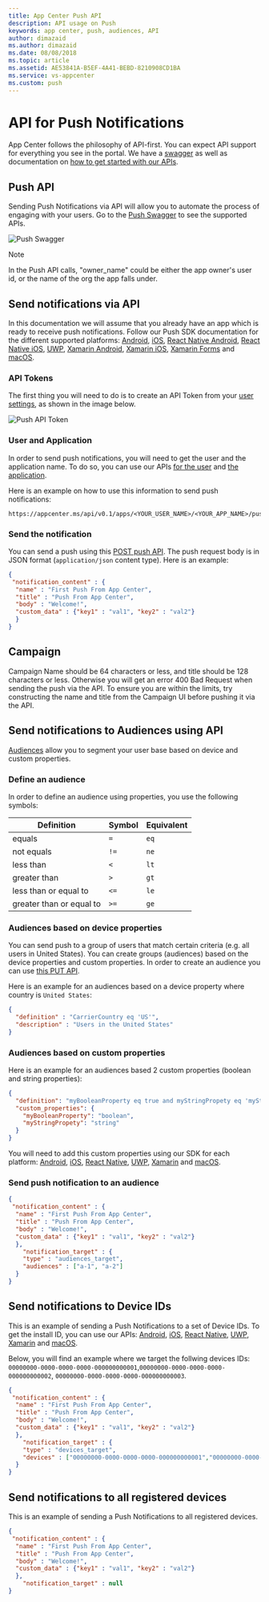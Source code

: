 ```yaml
---
title: App Center Push API
description: API usage on Push
keywords: app center, push, audiences, API
author: dimazaid
ms.author: dimazaid
ms.date: 08/08/2018
ms.topic: article
ms.assetid: AE53841A-B5EF-4A41-BEBD-8210908CD1BA
ms.service: vs-appcenter
ms.custom: push
---
```


# API for Push Notifications

App Center follows the philosophy of API-first. You can expect API support for everything you see in the portal. We have a [swagger](https://openapi.appcenter.ms) as well as documentation on [how to get started with our APIs](~/api-docs/index.md).

## Push API

Sending Push Notifications via API will allow you to automate the process of engaging with your users.
Go to the [Push Swagger](https://openapi.appcenter.ms#push) to see the supported APIs. 

![Push Swagger](~/push/images/push-swagger.png)

> [!NOTE]
> In the Push API calls, "owner_name" could be either the app owner's user id, or the name of the org the app falls under.

## Send notifications via API

In this documentation we will assume that you already have an app which is ready to receive push notifications. Follow our Push SDK documentation for the different supported platforms: [Android](~/sdk/push/android.md), [iOS](~/sdk/push/ios.md), [React Native Android](~/sdk/push/react-native-android.md), [React Native iOS](~/sdk/push/react-native-ios.md), [UWP](~/sdk/push/uwp.md), [Xamarin Android](~/sdk/push/xamarin-android.md), [Xamarin iOS](~/sdk/push/xamarin-ios.md), [Xamarin Forms](~/sdk/push/xamarin-forms.md)  and [macOS](~/sdk/push/macOS.md).

### API Tokens

The first thing you will need to do is to create an API Token from your [user settings](https://appcenter.ms/settings/apitokens), as shown in the image below.

![Push API Token](~/push/images/API-tokens.png)

### User and Application

In order to send push notifications, you will need to get the user and the application name. To do so, you can use our APIs [for the user](https://openapi.appcenter.ms/#/account/users_get) and [the application](https://openapi.appcenter.ms/#/account/apps_listForOrg).

Here is an example on how to use this information to send push notifications: 

```
https://appcenter.ms/api/v0.1/apps/<YOUR_USER_NAME>/<YOUR_APP_NAME>/push/notifications
```


### Send the notification

You can send a push using this [POST push API](https://openapi.appcenter.ms/#/push/Push_Send). The push request body is in JSON format (`application/json` content type). Here is an example:

```JSON
{
 "notification_content" : {
  "name" : "First Push From App Center",
  "title" : "Push From App Center",
  "body" : "Welcome!",
  "custom_data" : {"key1" : "val1", "key2" : "val2"}
  }
}
```

## Campaign
  Campaign Name should be 64 characters or less, and title should be 128 characters or less. Otherwise you will get an error    400 Bad Request when sending the push via the API. To ensure you are within the limits, try constructing the name and title from the Campaign UI before pushing it via the API. 

## Send notifications to Audiences using API

[Audiences](~/push/audiences.md) allow you to segment your user base based on device and custom properties. 

### Define an audience

In order to define an audience using properties, you use the following symbols:

| Definition                | Symbol  | Equivalent |
| ------------------------- | ------- | ---------- |
| equals                    |    `=`    |     `eq`     |
| not equals                |    `!=`   |     `ne`     |
| less than                 |    `<`    |     `lt`     |
| greater than              |    `>`    |     `gt`     |
| less than or equal to     |    `<=`   |     `le`     |
| greater than or equal to  |    `>=`   |     `ge`     |

### Audiences based on device properties

You can send push to a group of users that match certain criteria (e.g. all users in United States). You can create groups (audiences) based on the device properties and custom properties. In order to create an audience you can use [this PUT API](https://openapi.appcenter.ms/#/analytics/Analytics_CreateOrUpdateAudience). 

Here is an example for an audiences based on a device property where country is `United States`:

```JSON
{
  "definition" : "CarrierCountry eq 'US'",
  "description" : "Users in the United States"
}
```

### Audiences based on custom properties

Here is an example for an audiences based 2 custom properties (boolean and string properties):

```JSON
{
  "definition": "myBooleanProperty eq true and myStringPropety eq 'myStringValue'",
  "custom_properties": {
    "myBooleanProperty": "boolean",
    "myStringPropety": "string"
  }
}
```

You will need to add this custom properties using our SDK for each platform: [Android](~/sdk/other-apis/android.md), [iOS](~/sdk/other-apis/ios.md), [React Native](~/sdk/other-apis/react-native.md), [UWP](~/sdk/other-apis/uwp.md), [Xamarin](~/sdk/other-apis/xamarin.md) and [macOS](~/sdk/other-apis/macOS.md).

### Send push notification to an audience

```JSON
{
 "notification_content" : {
  "name" : "First Push From App Center",
  "title" : "Push From App Center",
  "body" : "Welcome!",
  "custom_data" : {"key1" : "val1", "key2" : "val2"}
  },
    "notification_target" : {
    "type" : "audiences_target",
    "audiences" : ["a-1", "a-2"]
  }
}
```

## Send notifications to Device IDs

This is an example of sending a Push Notifications to a set of Device IDs. To get the install ID, you can use our APIs: [Android](~/sdk/other-apis/android.md), [iOS](~/sdk/other-apis/ios.md), [React Native](~/sdk/other-apis/react-native.md), [UWP](~/sdk/other-apis/uwp.md), [Xamarin](~/sdk/other-apis/xamarin.md) and [macOS](~/sdk/other-apis/macOS.md).

Below, you will find an example where we target the follwing devices IDs: `00000000-0000-0000-0000-000000000001`,`00000000-0000-0000-0000-000000000002`, `00000000-0000-0000-0000-000000000003`.

```JSON
{
 "notification_content" : {
  "name" : "First Push From App Center",
  "title" : "Push From App Center",
  "body" : "Welcome!",
  "custom_data" : {"key1" : "val1", "key2" : "val2"}
  },
    "notification_target" : {
    "type" : "devices_target",
    "devices" : ["00000000-0000-0000-0000-000000000001","00000000-0000-0000-0000-000000000002", "00000000-0000-0000-0000-000000000003"]
  }
}
```

## Send notifications to all registered devices

This is an example of sending a Push Notifications to all registered devices.

```JSON
{
 "notification_content" : {
  "name" : "First Push From App Center",
  "title" : "Push From App Center",
  "body" : "Welcome!",
  "custom_data" : {"key1" : "val1", "key2" : "val2"}
  },
    "notification_target" : null
}
```
